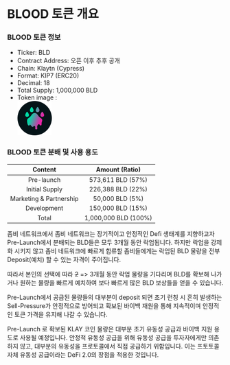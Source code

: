 # BLOOD 토큰 개요

### BLOOD 토큰 정보

* Ticker: BLD
* Contract Address: 오픈 이후 추후 공개
* Chain: Klaytn (Cypress)
* Format: KIP7 (ERC20)
* Decimal: 18
* Total Supply: 1,000,000 BLD
* Token image :\
  &#x20;                           ![](../.gitbook/assets/BLDcoin.png)





### BLOOD 토큰 분배 및 사용 용도

|       **Content**       |  **Amount (Ratio)**  |
| :---------------------: | :------------------: |
|        Pre-launch       |   573,611 BLD (57%)  |
|      Initial Supply     |   226,388 BLD (22%)  |
| Marketing & Partnership |    50,000 BLD (5%)   |
|       Development       |   150,000 BLD (15%)  |
|          Total          | 1,000,000 BLD (100%) |



좀비 네트워크에서 좀비 네트워크는 장기적이고 안정적인 Defi 생태계를 지향하고자 Pre-Launch에서 분배되는 BLD들은 모두 3개월 동안 락업됩니다. 하지만 락업을 강제화 시키지 않고 좀비 네트워크에 빠르게 합류할 좀비들에게는 락업된 BLD 물량을 전부 Deposit(예치) 할 수 있는 자격이 주어집니다.

따라서 본인의 선택에 따라 ~~2~~ => 3개월 동안 락업 물량을 기다리며 BLD를 확보해 나가거나 원하는 물량을 빠르게 예치하여 보다 빠르게 많은 BLD 보상들을 얻을 수 있습니다.

Pre-Launch에서 공급된 물량들의 대부분이 deposit 되면 초기 런칭 시 흔히 발생하는 Sell-Pressure가 안정적으로 방어되고 확보된 바이백 재원을 통해 지속적이며 안정적인 토큰 가격을 유지해 나갈 수 있습니다.

Pre-Launch 로 확보된 KLAY 코인 물량은 대부분 초기 유동성 공급과 바이백 지원 용도로 사용될 예정입니다. 안정적 유동성 공급을 위해 유동성 공급을 투자자에게만 의존하지 않고, 대부분의 유동성을 프로토콜에서 직접 공급하기 위함입니다. 이는 프토토콜 자체 유동성 공급이라는 DeFi 2.0의 장점을 적용한 것입니다.




